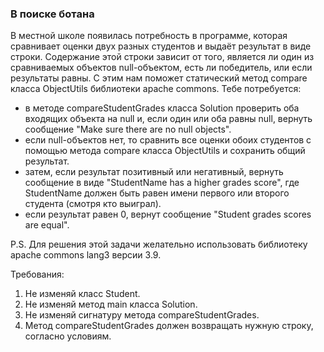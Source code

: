 
### В поиске ботана

В местной школе появилась потребность в программе, которая сравнивает оценки двух разных студентов и выдаёт результат в виде строки.
Содержание этой строки зависит от того, является ли один из сравниваемых объектов null-объектом, есть ли победитель, или если результаты равны.
С этим нам поможет статический метод compare класса ObjectUtils библиотеки apache commons.
Тебе потребуется:
- в методе compareStudentGrades класса Solution проверить оба входящих объекта на null и, если один или оба равны null,
вернуть сообщение "Make sure there are no null objects".
- если null-объектов нет, то сравнить все оценки обоих студентов с помощью метода compare класса ObjectUtils и сохранить общий результат.
- затем, если результат позитивный или негативный, вернуть сообщение в виде "StudentName has a higher grades score",
где StudentName должен быть равен имени первого или второго студента (смотря кто выиграл).
- если результат равен 0, вернут сообщение "Student grades scores are equal".

P.S. Для решения этой задачи желательно использовать библиотеку apache commons lang3 версии 3.9.


Требования:
1.	Не изменяй класс Student.
2.	Не изменяй метод main класса Solution.
3.	Не изменяй сигнатуру метода compareStudentGrades.
4.	Метод compareStudentGrades должен возвращать нужную строку, согласно условиям.


